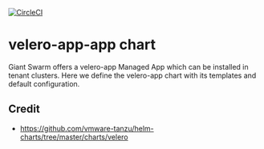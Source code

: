 [![CircleCI](https://circleci.com/gh/giantswarm/velero-app-app.svg?style=shield)](https://circleci.com/gh/giantswarm/velero-app-app)

# velero-app-app chart

Giant Swarm offers a velero-app Managed App which can be installed in tenant clusters.
Here we define the velero-app chart with its templates and default configuration.

## Credit

* https://github.com/vmware-tanzu/helm-charts/tree/master/charts/velero
